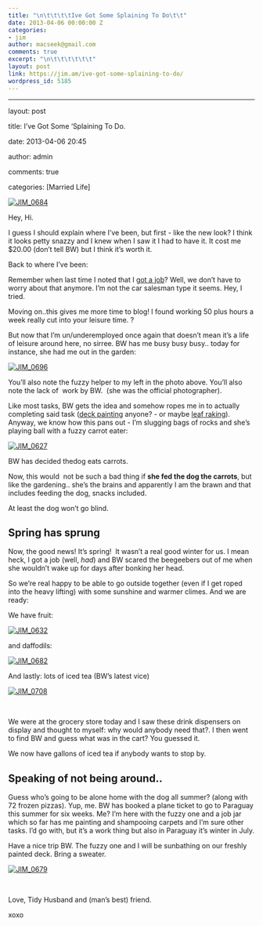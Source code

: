 ```yaml
---
title: "\n\t\t\t\tIve Got Some Splaining To Do\t\t"
date: 2013-04-06 00:00:00 Z
categories:
- jim
author: macseek@gmail.com
comments: true
excerpt: "\n\t\t\t\t\t\t"
layout: post
link: https://jim.am/ive-got-some-splaining-to-do/
wordpress_id: 5185
---
```


* * *




layout: post  

title: I’ve Got Some ‘Splaining To Do.  

date: 2013-04-06 20:45  

author: admin  

comments: true  

categories: [Married Life]  

[![JIM_0684](http://jim.am/images/2013/04/JIM_0684.jpg)](http://jim.am/images/2013/04/JIM_0684.jpg)




Hey, Hi.




I guess I should explain where I’ve been, but first - like the new look? I think it looks petty snazzy and I knew when I saw it I had to have it. It cost me $20.00 (don’t tell BW) but I think it’s worth it.




Back to where I’ve been:




Remember when last time I noted that I [got a job](http://jim.am/dont-bonk-your-head/)? Well, we don’t have to worry about that anymore. I’m not the car salesman type it seems. Hey, I tried.  

Moving on..this gives me more time to blog! I found working 50 plus hours a week really cut into your leisure time. ?




But now that I’m un/underemployed once again that doesn’t mean it’s a life of leisure around here, no sirree. BW has me busy busy busy.. today for instance, she had me out in the garden:




[![JIM_0696](http://jim.am/images/2013/04/JIM_0696.jpg)](http://jim.am/images/2013/04/JIM_0696.jpg)




You’ll also note the fuzzy helper to my left in the photo above. You’ll also note the lack of  work by BW.  (she was the official photographer).




Like most tasks, BW gets the idea and somehow ropes me in to actually completing said task ([deck painting](http://jim.am/rule-number-1/) anyone? - or maybe [leaf raking](http://jim.am/how-to-help-your-husband-rake-leaves/)). Anyway, we know how this pans out - I’m slugging bags of rocks and she’s playing ball with a fuzzy carrot eater:




[![JIM_0627](http://jim.am/images/2013/04/JIM_0627.jpg)](http://jim.am/images/2013/04/JIM_0627.jpg)




BW has decided thedog eats carrots.




Now, this would  not be such a bad thing if **she fed the dog the carrots**, but like the gardening.. she’s the brains and apparently I am the brawn and that includes feeding the dog, snacks included.




At least the dog won’t go blind.




## Spring has sprung




Now, the good news! It’s spring!  It wasn’t a real good winter for us. I mean heck, I got a job (well, _had_) and BW scared the beegeebers out of me when she wouldn’t wake up for days after bonking her head.




So we’re real happy to be able to go outside together (even if I get roped into the heavy lifting) with some sunshine and warmer climes. And we are ready:




We have fruit:




[![JIM_0632](http://jim.am/images/2013/04/JIM_0632.jpg)](http://jim.am/images/2013/04/JIM_0632.jpg)




and daffodils:




[![JIM_0682](http://jim.am/images/2013/04/JIM_0682.jpg)](http://jim.am/images/2013/04/JIM_0682.jpg)




And lastly: lots of iced tea (BW’s latest vice)




[![JIM_0708](http://jim.am/images/2013/04/JIM_0708.jpg)](http://jim.am/images/2013/04/JIM_0708.jpg)




 




We were at the grocery store today and I saw these drink dispensers on display and thought to myself: why would anybody need that?. I then went to find BW and guess what was in the cart? You guessed it.




We now have gallons of iced tea if anybody wants to stop by.




## Speaking of not being around..




Guess who’s going to be alone home with the dog all summer? (along with 72 frozen pizzas). Yup, me. BW has booked a plane ticket to go to Paraguay this summer for six weeks. Me? I’m here with the fuzzy one and a job jar which so far has me painting and shampooing carpets and I’m sure other tasks. I’d go with, but it’s a work thing but also in Paraguay it’s winter in July.




Have a nice trip BW. The fuzzy one and I will be sunbathing on our freshly painted deck. Bring a sweater.




[![JIM_0679](http://jim.am/images/2013/04/JIM_0679.jpg)](http://jim.am/images/2013/04/JIM_0679.jpg)




 




Love, Tidy Husband and (man’s best) friend.




xoxo




 




 




 


		
